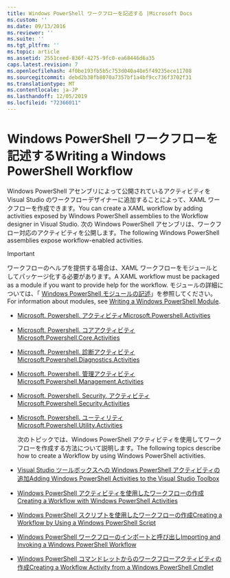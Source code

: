 ```yaml
---
title: Windows PowerShell ワークフローを記述する |Microsoft Docs
ms.custom: ''
ms.date: 09/13/2016
ms.reviewer: ''
ms.suite: ''
ms.tgt_pltfrm: ''
ms.topic: article
ms.assetid: 2551ceed-836f-4275-9fc0-ea68446d6a35
caps.latest.revision: 7
ms.openlocfilehash: 4f0be193fb5b5c753d040a48e5f49235ece11708
ms.sourcegitcommit: debd2b38fb8070a7357bf1a4bf9cc736f3702f31
ms.translationtype: MT
ms.contentlocale: ja-JP
ms.lasthandoff: 12/05/2019
ms.locfileid: "72366011"
---
```

# <a name="writing-a-windows-powershell-workflow"></a><span data-ttu-id="8ae86-102">Windows PowerShell ワークフローを記述する</span><span class="sxs-lookup"><span data-stu-id="8ae86-102">Writing a Windows PowerShell Workflow</span></span>

<span data-ttu-id="8ae86-103">Windows PowerShell アセンブリによって公開されているアクティビティを Visual Studio のワークフローデザイナーに追加することによって、XAML ワークフローを作成できます。</span><span class="sxs-lookup"><span data-stu-id="8ae86-103">You can create a XAML workflow by adding activities exposed by Windows PowerShell assemblies to the Workflow designer in Visual Studio.</span></span> <span data-ttu-id="8ae86-104">次の Windows PowerShell アセンブリは、ワークフロー対応のアクティビティを公開します。</span><span class="sxs-lookup"><span data-stu-id="8ae86-104">The following Windows PowerShell assemblies expose workflow-enabled activities.</span></span>

> [!IMPORTANT]
> <span data-ttu-id="8ae86-105">ワークフローのヘルプを提供する場合は、XAML ワークフローをモジュールとしてパッケージ化する必要があります。</span><span class="sxs-lookup"><span data-stu-id="8ae86-105">A XAML workflow must be packaged as a module if you want to provide help for the workflow.</span></span> <span data-ttu-id="8ae86-106">モジュールの詳細については、「 [Windows PowerShell モジュールの記述](../module/writing-a-windows-powershell-module.md)」を参照してください。</span><span class="sxs-lookup"><span data-stu-id="8ae86-106">For information about modules, see [Writing a Windows PowerShell Module](../module/writing-a-windows-powershell-module.md).</span></span>

- [<span data-ttu-id="8ae86-107">Microsoft. Powershell. アクティビティ</span><span class="sxs-lookup"><span data-stu-id="8ae86-107">Microsoft.Powershell.Activities</span></span>](/dotnet/api/Microsoft.PowerShell.Activities)

- [<span data-ttu-id="8ae86-108">Microsoft. Powershell. コアアクティビティ</span><span class="sxs-lookup"><span data-stu-id="8ae86-108">Microsoft.Powershell.Core.Activities</span></span>](/dotnet/api/Microsoft.PowerShell.Core.Activities)

- [<span data-ttu-id="8ae86-109">Microsoft. Powershell. 診断アクティビティ</span><span class="sxs-lookup"><span data-stu-id="8ae86-109">Microsoft.Powershell.Diagnostics.Activities</span></span>](/dotnet/api/Microsoft.PowerShell.Diagnostics.Activities)

- [<span data-ttu-id="8ae86-110">Microsoft. Powershell. 管理アクティビティ</span><span class="sxs-lookup"><span data-stu-id="8ae86-110">Microsoft.Powershell.Management.Activities</span></span>](/dotnet/api/Microsoft.PowerShell.Management.Activities)

- [<span data-ttu-id="8ae86-111">Microsoft. Powershell. Security. アクティビティ</span><span class="sxs-lookup"><span data-stu-id="8ae86-111">Microsoft.Powershell.Security.Activities</span></span>](/dotnet/api/Microsoft.PowerShell.Security.Activities)

- [<span data-ttu-id="8ae86-112">Microsoft. Powershell. ユーティリティ</span><span class="sxs-lookup"><span data-stu-id="8ae86-112">Microsoft.Powershell.Utility.Activities</span></span>](/dotnet/api/Microsoft.PowerShell.Utility.Activities)

  <span data-ttu-id="8ae86-113">次のトピックでは、Windows PowerShell アクティビティを使用してワークフローを作成する方法について説明します。</span><span class="sxs-lookup"><span data-stu-id="8ae86-113">The following topics describe how to create a Workflow by using Windows PowerShell activities.</span></span>

- [<span data-ttu-id="8ae86-114">Visual Studio ツールボックスへの Windows PowerShell アクティビティの追加</span><span class="sxs-lookup"><span data-stu-id="8ae86-114">Adding Windows PowerShell Activities to the Visual Studio Toolbox</span></span>](./adding-windows-powershell-activities-to-the-visual-studio-toolbox.md)

- [<span data-ttu-id="8ae86-115">Windows PowerShell アクティビティを使用したワークフローの作成</span><span class="sxs-lookup"><span data-stu-id="8ae86-115">Creating a Workflow with Windows PowerShell Activities</span></span>](./creating-a-workflow-with-windows-powershell-activities.md)

- [<span data-ttu-id="8ae86-116">Windows PowerShell スクリプトを使用したワークフローの作成</span><span class="sxs-lookup"><span data-stu-id="8ae86-116">Creating a Workflow by Using a Windows PowerShell Script</span></span>](./creating-a-workflow-by-using-a-windows-powershell-script.md)

- [<span data-ttu-id="8ae86-117">Windows PowerShell ワークフローのインポートと呼び出し</span><span class="sxs-lookup"><span data-stu-id="8ae86-117">Importing and Invoking a Windows PowerShell Workflow</span></span>](./importing-and-invoking-a-windows-powershell-workflow.md)

- [<span data-ttu-id="8ae86-118">Windows PowerShell コマンドレットからのワークフローアクティビティの作成</span><span class="sxs-lookup"><span data-stu-id="8ae86-118">Creating a Workflow Activity from a Windows PowerShell Cmdlet</span></span>](./creating-a-workflow-activity-from-a-windows-powershell-cmdlet.md)